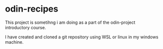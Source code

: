 # odin-recipes
This project is sometihng i am doing as a part of the odin-project introductory course.

I have created and cloned a git repository using WSL or linux in my windows machine.